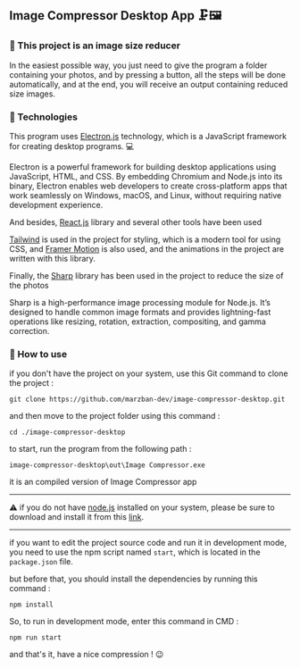 ## Image Compressor Desktop App 🗜️🖼️️

### 🔵 This project is an image size reducer

In the easiest possible way, you just need to give the program a folder containing your photos, and by pressing a button, all the steps will be done automatically, and at the end, you will receive an output containing reduced size images.

### 🔵 Technologies
This program uses [Electron.js](https://www.electronjs.org/) technology, which is a JavaScript framework for creating desktop programs. 💻

Electron is a powerful framework for building desktop applications using JavaScript, HTML, and CSS. By embedding Chromium and Node.js into its binary, Electron enables web developers to create cross-platform apps that work seamlessly on Windows, macOS, and Linux, without requiring native development experience.

And besides, [React.js](https://react.dev/) library and several other tools have been used

[Tailwind](https://tailwindcss.com) is used in the project for styling, which is a modern tool for using CSS, and [Framer Motion](https://framer.com) is also used, and the animations in the project are written with this library.

Finally, the [Sharp](https://sharp.pixelplumbing.com/) library has been used in the project to reduce the size of the photos

Sharp is a high-performance image processing module for Node.js. It’s designed to handle common image formats and provides lightning-fast operations like resizing, rotation, extraction, compositing, and gamma correction.

### 🔵 How to use

if you don't have the project on your system, use this Git command to clone the project :
```
git clone https://github.com/marzban-dev/image-compressor-desktop.git
```
and then move to the project folder using this command :
```
cd ./image-compressor-desktop
```
to start, run the program from the following path :
```text
image-compressor-desktop\out\Image Compressor.exe
```
it is an compiled version of Image Compressor app

---

⚠️ if you do not have [node.js](https://nodejs.org) installed on your system, please be sure to download and install it from this [link](https://nodejs.org).

---

if you want to edit the project source code and run it in development mode, you need to use the npm script named `start`, which is located in the `package.json` file.

but before that, you should install the dependencies by running this command :
```
npm install
```

So, to run in development mode, enter this command in CMD :
```
npm run start
```

and that's it,  have a nice compression ! 😉